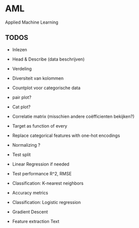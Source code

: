 # AML 
Applied Machine Learning 


## TODOS

*  Inlezen


* Head & Describe (data beschrijven)
* Verdeling
* Diversiteit van kolommen
* Countplot voor categorische data
* pair plot? 
* Cat plot? 
* Correlatie matrix (misschien andere coëfficienten bekijken?)
* Target as function of every 
* Replace categorical features with one-hot encodings
* Normalizing ?
* Test split 
* Linear Regression if needed 
* Test performance R^2, RMSE

* Classification: K-nearest neighbors
* Accuracy metrics
* Classification: Logistic regression
* Gradient Descent


* Feature extraction Text
